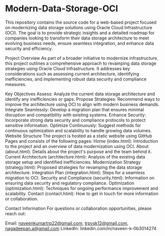# Modern-Data-Storage-OCI
This repository contains the source code for a web-based project focused on modernizing data storage solutions using Oracle Cloud Infrastructure (OCI). The goal is to provide strategic insights and a detailed roadmap for companies looking to transform their data storage architecture to meet evolving business needs, ensure seamless integration, and enhance data security and efficiency.

Project Overview
As part of a broader initiative to modernize infrastructure, this project outlines a comprehensive approach to revamping data storage strategies using Oracle Cloud Infrastructure. It addresses key considerations such as assessing current architecture, identifying inefficiencies, and implementing robust data security and compliance measures.

Key Objectives
Assess: Analyze the current data storage architecture and identify any inefficiencies or gaps.
Propose Strategies: Recommend ways to improve the architecture using OCI to align with modern business demands.
Integrate Seamlessly: Develop a migration plan that ensures minimal disruption and compatibility with existing systems.
Enhance Security: Incorporate strong data security and compliance protocols to protect sensitive information.
Optimize Continuously: Suggest methods for continuous optimization and scalability to handle growing data volumes.
Website Structure
The project is hosted as a static website using GitHub Pages and consists of the following pages:
Home (index.html): Introduction to the project and an overview of data modernization using OCI.
About (about.html): Details about the project's purpose and the team behind it.
Current Architecture (architecture.html): Analysis of the existing data storage setup and identified inefficiencies.
Modernization Strategy (strategy.html): Proposed strategies for revamping the data storage architecture.
Integration Plan (integration.html): Steps for a seamless migration to OCI.
Security and Compliance (security.html): Information on ensuring data security and regulatory compliance.
Optimization (optimization.html): Techniques for ongoing performance improvement and scalability.
Contact (contact.html): How to get in touch for more information or collaboration.

Contact Information
For questions or collaboration opportunities, please reach out: 

Email: naveenkumartrp22@gmail.com, trpvsk12@gmail.com, nagadeepan.a@gmail.com
LinkedIn: linkedin.com/in/naveen-k-0b3014274
